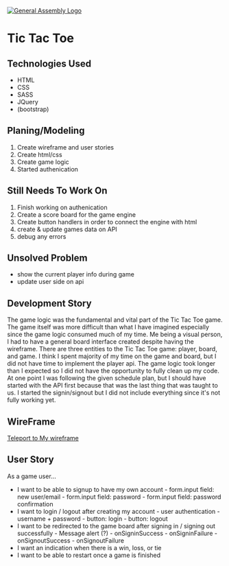 
[![General Assembly Logo](https://camo.githubusercontent.com/1a91b05b8f4d44b5bbfb83abac2b0996d8e26c92/687474703a2f2f692e696d6775722e636f6d2f6b6538555354712e706e67)](https://generalassemb.ly/education/web-development-immersive)

# Tic Tac Toe


## Technologies Used

- HTML
- CSS
- SASS
- JQuery
- (bootstrap)


## Planing/Modeling

1. Create wireframe and user stories
2. Create html/css
3. Create game logic
4. Started authenication


## Still Needs To Work On



1. Finish working on authenication
2. Create a score board for the game engine
3. Create button handlers in order to connect the engine with html
4. create & update games data on API
5. debug any errors


## Unsolved Problem

- show the current player info during game
- update user side on api


## Development Story

The game logic was the fundamental and vital part of the Tic Tac Toe game. The game itself was more difficult than what I have imagined especially since the game logic consumed much of my time. Me being a visual person, I had to have a general board interface created despite having the wireframe. There are three entities to the Tic Tac Toe game: player, board, and game. I think I spent majority of my time on the game and board, but I did not have time to implement the player api. The game logic took longer than I expected so I did not have the opportunity to fully clean up my code. At one point I was following the given schedule plan, but I should have started with the API first because that was the last thing that was taught to us. I started the signin/signout but I did not include everything since it's not fully working yet.


## WireFrame

[Teleport to My wireframe](https://i.imgur.com/LG8a9ct.png)


## User Story

As a game user...
- I want to be able to signup to have my own account
				- form.input field:  new user/email
				- form.input field:  password
				- form.input field:  password confirmation
- I want to login / logout after creating my account
				- user authentication
					- username + password
					- button: login
					- button: logout
- I want to be redirected to the game board after signing in / signing out successfully
				- Message alert (?)
						- onSigninSuccess
						- onSigninFailure
						- onSignoutSuccess
						- onSignoutFailure
- I want an indication when there is a win, loss, or tie
- I want to be able to restart once a game is finished
